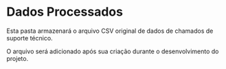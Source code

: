 # Dados Processados

Esta pasta armazenará o arquivo CSV original de dados de chamados de suporte técnico.

O arquivo será adicionado após sua criação durante o desenvolvimento do projeto.
